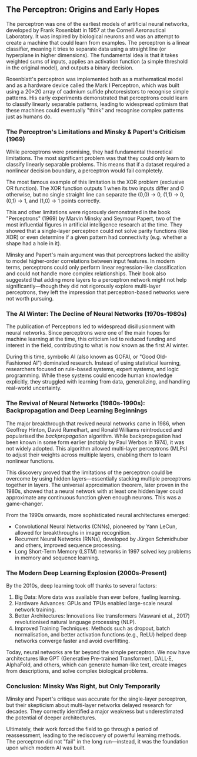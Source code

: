 
## The Perceptron: Origins and Early Hopes

The perceptron was one of the earliest models of artificial neural networks, developed
by Frank Rosenblatt in 1957 at the Cornell Aeronautical Laboratory. It was inspired by
biological neurons and was an attempt to create a machine that could learn from examples.
The perceptron is a linear classifier, meaning it tries to separate data using a straight
line (or hyperplane in higher dimensions). The fundamental idea is that it takes weighted
sums of inputs, applies an activation function (a simple threshold in the original model),
and outputs a binary decision.

Rosenblatt's perceptron was implemented both as a mathematical model and as a hardware
device called the Mark I Perceptron, which was built using a 20×20 array of cadmium sulfide
photoresistors to recognise simple patterns. His early experiments demonstrated that
perceptrons could learn to classify linearly separable patterns, leading to widespread
optimism that these machines could eventually "think" and recognise complex patterns
just as humans do.


### The Perceptron's Limitations and Minsky & Papert's Criticism (1969)

While perceptrons were promising, they had fundamental theoretical limitations. The most
significant problem was that they could only learn to classify linearly separable problems.
This means that if a dataset required a nonlinear decision boundary, a perceptron would
fail completely.

The most famous example of this limitation is the XOR problem (exclusive OR function).
The XOR function outputs 1 when its two inputs differ and 0 otherwise, but no single
straight line can separate the (0,0) → 0, (1,1) → 0, (0,1) → 1, and (1,0) → 1 points
correctly.

This and other limitations were rigorously demonstrated in the book "Perceptrons"
(1969) by Marvin Minsky and Seymour Papert, two of the most influential figures in
artificial intelligence research at the time. They showed that a single-layer perceptron
could not solve parity functions (like XOR) or even determine if a given pattern had
connectivity (e.g. whether a shape had a hole in it).

Minsky and Papert's main argument was that perceptrons lacked the ability to model
higher-order correlations between input features. In modern terms, perceptrons could
only perform linear regression-like classification and could not handle more complex
relationships. Their book also suggested that adding more layers to a perceptron
network might not help significantly—though they did not rigorously explore multi-layer
perceptrons, they left the impression that perceptron-based networks were not worth
pursuing.


### The AI Winter: The Decline of Neural Networks (1970s-1980s)

The publication of Perceptrons led to widespread disillusionment with neural networks.
Since perceptrons were one of the main hopes for machine learning at the time, this
criticism led to reduced funding and interest in the field, contributing to what
is now known as the first AI winter.

During this time, symbolic AI (also known as GOFAI, or "Good Old-Fashioned AI")
dominated research. Instead of using statistical learning, researchers focused on
rule-based systems, expert systems, and logic programming. While these systems could
encode human knowledge explicitly, they struggled with learning from data,
generalizing, and handling real-world uncertainty.


### The Revival of Neural Networks (1980s-1990s): Backpropagation and Deep Learning Beginnings

The major breakthrough that revived neural networks came in 1986, when Geoffrey Hinton,
David Rumelhart, and Ronald Williams reintroduced and popularised the *backpropagation*
algorithm. While backpropagation had been known in some form earlier (notably by Paul Werbos
in 1974), it was not widely adopted. This algorithm allowed multi-layer perceptrons (MLPs)
to adjust their weights across multiple layers, enabling them to learn nonlinear functions.

This discovery proved that the limitations of the perceptron could be overcome by using
hidden layers—essentially stacking multiple perceptrons together in layers. The universal
approximation theorem, later proven in the 1980s, showed that a neural network with at
least one hidden layer could approximate any continuous function given enough neurons.
This was a game-changer.

From the 1990s onwards, more sophisticated neural architectures emerged:
- Convolutional Neural Networks (CNNs), pioneered by Yann LeCun, allowed for
  breakthroughs in image recognition.
- Recurrent Neural Networks (RNNs), developed by Jürgen Schmidhuber and others,
  improved sequence processing.
- Long Short-Term Memory (LSTM) networks in 1997 solved key problems in memory
  and sequence learning.


### The Modern Deep Learning Explosion (2000s-Present)

By the 2010s, deep learning took off thanks to several factors:
1. Big Data: More data was available than ever before, fueling learning.
2. Hardware Advances: GPUs and TPUs enabled large-scale neural network training.
3. Better Architectures: Innovations like transformers (Vaswani et al., 2017)
   revolutionised natural language processing (NLP).
4. Improved Training Techniques: Methods such as dropout, batch normalisation,
   and better activation functions (e.g., ReLU) helped deep networks converge
   faster and avoid overfitting.

Today, neural networks are far beyond the simple perceptron. We now have architectures
like GPT (Generative Pre-trained Transformer), DALL·E, AlphaFold, and others, which
can generate human-like text, create images from descriptions, and solve complex
biological problems.


### Conclusion: Minsky Was Right, but Only Temporarily

Minsky and Papert's critique was accurate for the single-layer perceptron, but
their skepticism about multi-layer networks delayed research for decades. They
correctly identified a major weakness but underestimated the potential of deeper
architectures.

Ultimately, their work forced the field to go through a period of reassessment,
leading to the rediscovery of powerful learning methods. The perceptron did not
"fail" in the long run—instead, it was the foundation upon which modern AI was built.
